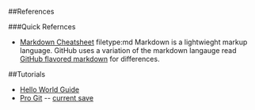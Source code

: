 ##References

###Quick Refernces

- [Markdown Cheatsheet](https://github.com/adam-p/markdown-here/wiki/Markdown-Cheatsheet)
filetype:md
Markdown is a lightwieght markup language. GitHub uses a variation of the markdown langauge read [GitHub flavored markdown](https://help.github.com/articles/github-flavored-markdown/) for differences.


##Tutorials

- [Hello World Guide](http://guides.github.com/activities/hello-world)
- [Pro Git](https://git-scm.com/book/en/v2)
-- [current save <time>](https://git-scm.com/book/en/v2/Git-Basics-Getting-a-Git-Repository)
